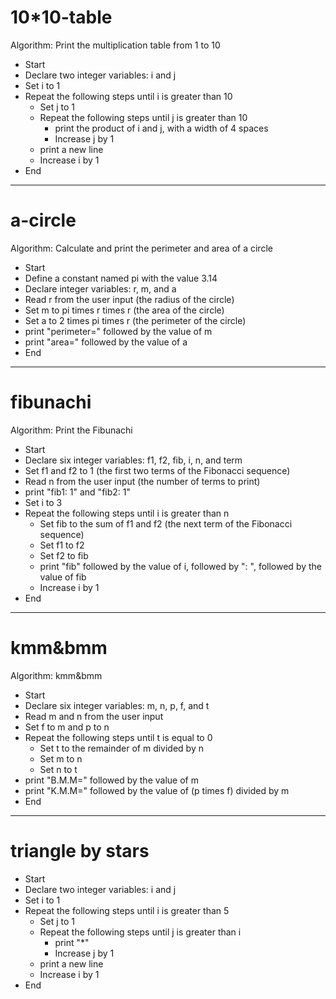 # 10*10-table
Algorithm: Print the multiplication table from 1 to 10
- Start
- Declare two integer variables: i and j
- Set i to 1
- Repeat the following steps until i is greater than 10
  - Set j to 1
  - Repeat the following steps until j is greater than 10
    - print the product of i and j, with a width of 4 spaces
    - Increase j by 1
  - print a new line
  - Increase i by 1
- End

---------------------

# a-circle
Algorithm: Calculate and print the perimeter and area of a circle
- Start
- Define a constant named pi with the value 3.14
- Declare integer variables: r, m, and a
- Read r from the user input (the radius of the circle)
- Set m to pi times r times r (the area of the circle)
- Set a to 2 times pi times r (the perimeter of the circle)
- print "perimeter=" followed by the value of m
- print "area=" followed by the value of a
- End

--------------------

# fibunachi

Algorithm: Print the Fibunachi
- Start
- Declare six integer variables: f1, f2, fib, i, n, and term
- Set f1 and f2 to 1 (the first two terms of the Fibonacci sequence)
- Read n from the user input (the number of terms to print)
- print "fib1: 1" and "fib2: 1"
- Set i to 3
- Repeat the following steps until i is greater than n
  - Set fib to the sum of f1 and f2 (the next term of the Fibonacci sequence)
  - Set f1 to f2
  - Set f2 to fib
  - print "fib" followed by the value of i, followed by ": ", followed by the value of fib
  - Increase i by 1
- End

--------------------


# kmm&bmm
Algorithm: kmm&bmm
- Start
- Declare six integer variables: m, n, p, f, and t
- Read m and n from the user input
- Set f to m and p to n
- Repeat the following steps until t is equal to 0
  - Set t to the remainder of m divided by n
  - Set m to n
  - Set n to t
- print "B.M.M=" followed by the value of m 
- print "K.M.M=" followed by the value of (p times f) divided by m 
- End

--------------------

# triangle by stars
- Start
- Declare two integer variables: i and j
- Set i to 1
- Repeat the following steps until i is greater than 5
  - Set j to 1
  - Repeat the following steps until j is greater than i
    - print "*"
    - Increase j by 1
  - print a new line
  - Increase i by 1
- End
